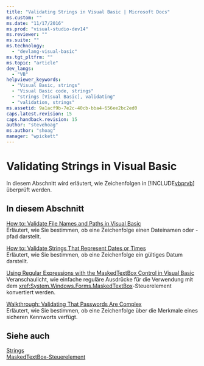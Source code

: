 ```yaml
---
title: "Validating Strings in Visual Basic | Microsoft Docs"
ms.custom: ""
ms.date: "11/17/2016"
ms.prod: "visual-studio-dev14"
ms.reviewer: ""
ms.suite: ""
ms.technology: 
  - "devlang-visual-basic"
ms.tgt_pltfrm: ""
ms.topic: "article"
dev_langs: 
  - "VB"
helpviewer_keywords: 
  - "Visual Basic, strings"
  - "Visual Basic code, strings"
  - "strings [Visual Basic], validating"
  - "validation, strings"
ms.assetid: 9a1acf9b-7e2c-40cb-bba4-656ee2bc2ed0
caps.latest.revision: 15
caps.handback.revision: 15
author: "stevehoag"
ms.author: "shoag"
manager: "wpickett"
---
```

# Validating Strings in Visual Basic
In diesem Abschnitt wird erläutert, wie Zeichenfolgen in [!INCLUDE[vbprvb](../../../../csharp/programming-guide/concepts/linq/includes/vbprvb_md.md)] überprüft werden.  
  
## In diesem Abschnitt  
 [How to: Validate File Names and Paths in Visual Basic](../../../../visual-basic/programming-guide/language-features/strings/how-to-validate-file-names-and-paths.md)  
 Erläutert, wie Sie bestimmen, ob eine Zeichenfolge einen Dateinamen oder \-pfad darstellt.  
  
 [How to: Validate Strings That Represent Dates or Times](../../../../visual-basic/programming-guide/language-features/strings/how-to-validate-strings-that-represent-dates-or-times.md)  
 Erläutert, wie Sie bestimmen, ob eine Zeichenfolge ein gültiges Datum darstellt.  
  
 [Using Regular Expressions with the MaskedTextBox Control in Visual Basic](../../../../visual-basic/programming-guide/language-features/strings/using-regular-expressions-with-the-maskedtextbox-control.md)  
 Veranschaulicht, wie einfache reguläre Ausdrücke für die Verwendung mit dem <xref:System.Windows.Forms.MaskedTextBox>\-Steuerelement konvertiert werden.  
  
 [Walkthrough: Validating That Passwords Are Complex](../../../../visual-basic/programming-guide/language-features/strings/walkthrough-validating-that-passwords-are-complex.md)  
 Erläutert, wie Sie bestimmen, ob eine Zeichenfolge über die Merkmale eines sicheren Kennworts verfügt.  
  
## Siehe auch  
 [Strings](../../../../visual-basic/programming-guide/language-features/strings/index.md)   
 [MaskedTextBox\-Steuerelement](../Topic/MaskedTextBox%20Control%20\(Windows%20Forms\).md)
